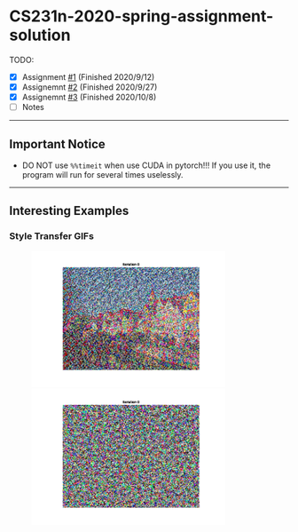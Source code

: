# CS231n-2020-spring-assignment-solution
TODO:

- [x] Assignment [#1](https://cs231n.github.io/assignments2020/assignment1/) (Finished 2020/9/12)
- [x] Assignemnt [#2](https://cs231n.github.io/assignments2020/assignment2/) (Finished 2020/9/27)
- [x] Assignemnt [#3](https://cs231n.github.io/assignments2020/assignment3/) (Finished 2020/10/8)
- [ ] Notes

---

##  Important Notice

- DO NOT use `%%timeit` when use CUDA in pytorch!!! If you use it, the program will run for several times uselessly.

---

## Interesting Examples

### Style Transfer GIFs

<figure class="third">     <img src="assignment3/style_stransfer.gif" width="350"/><img src="assignment3/style_stransfer2.gif" width="350"/> </figure>

